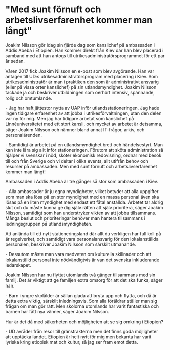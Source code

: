 # "Med sunt förnuft och arbetslivserfarenhet kommer man långt"

Joakim Nilsson gör idag sin fjärde dag som kanslichef på ambassaden i Addis Abeba i Etiopien. Han kommer direkt från Kiev där han blev placerad i samband med att han antogs till utrikesadministratörsprogrammet för ett par år sedan.


Våren 2017 fick Joakim Nilsson en e\-post som blev avgörande. Han var antagen till UD:s utrikesadministratörsprogram med placering i Kiev. Som utrikesadministratör är man i praktiken den som är administrativt ansvarig (eller på vissa orter kanslichef) på sin utlandsmyndighet. Joakim Nilsson tackade ja och beskriver utbildningen som oerhört intensiv, spännande, rolig och omtumlande.

\- Jag har haft jättestor nytta av UAP inför utlandsstationeringen. Jag hade ingen tidigare erfarenhet av att jobba i utrikesförvaltningen, utan den delen var ny för mig. Men jag har tidigare arbetat som kanslichef på Linnéuniversitetet med ett stort kansli, och mycket av arbetet är detsamma, säger Joakim Nilsson och nämner bland annat IT\-frågor, arkiv, och personalärenden.

\- Samtidigt är arbetet på en utlandsmyndighet brett och händelsestyrt. Man kan inte lära sig allt inför stationeringen. Förutom att sköta administration så hjälper vi svenskar i nöd, sköter ekonomisk redovisning, ordnar med besök till och från Sverige och vi deltar i olika events, allt utifrån behov och resurser på ambassaden. Men med sunt förnuft och arbetslivserfarenhet kommer man långt!

Ambassaden i Addis Abeba är tre gånger så stor som ambassaden i Kiev.

\- Alla ambassader är ju egna myndigheter, vilket betyder att alla uppgifter som man ska lösa på en stor myndighet med en massa personal även ska lösas på en liten myndighet med endast ett fåtal anställda. Arbetet tar aldrig slut och du måste kunna ge dig själv rätten att själv prioritera, säger Joakim Nilsson, samtidigt som han understryker vikten av att jobba tillsammans. Många beslut och prioriteringar behöver man hantera tillsammans i ledningsgruppen på utlandsmyndigheten.

Att anlända till ett nytt stationeringsland där allt du verkligen har full koll på är regelverket, och samtidigt vara personalansvarig för den lokalanställda personalen, beskriver Joakim Nilsson som särskilt utmanande.

\- Dessutom måste man vara medveten om kulturella skillnader och att lokalanställd personal inte nödvändigtvis är van det svenska inkluderande ledarskapet.

Joakim Nilsson har nu flyttat utomlands två gånger tillsammans med sin familj. Det är viktigt att ge familjen extra omsorg för att det ska funka, säger han.

\- Barn i yngre skolålder är sällan glada att bryta upp och flytta, och då är detta extra viktig, särskilt inledningsvis. Som alla föräldrar ställer man sig frågan om man gör rätt. Men skolorna utomlands har varit fantastiska och barnen har fått nya vänner, säger Joakim Nilsson.

Hur är det då med säkerheten och möjligheten att se sig omkring i Etiopien?

\- UD avråder från resor till gränstrakterna men det finns goda möjligheter att upptäcka landet. Etiopien är helt nytt för mig men bekanta har varit lyriska kring etiopisk mat och kultur, så jag ser fram emot detta.
